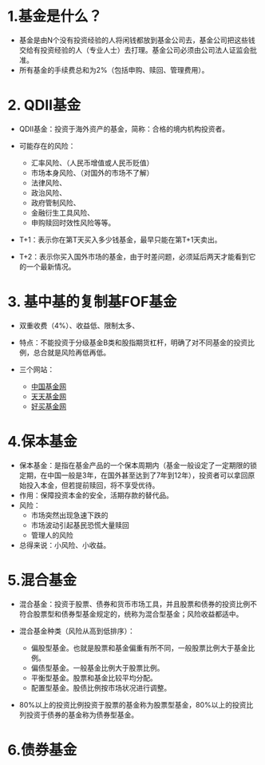 # 1.基金是什么？

- 基金是由N个没有投资经验的人将闲钱都放到基金公司去，基金公司把这些钱交给有投资经验的人（专业人士）去打理。基金公司必须由公司法人证监会批准。
- 所有基金的手续费总和为2%（包括申购、赎回、管理费用）。

# 2. QDII基金

- QDII基金：投资于海外资产的基金，简称：合格的境内机构投资者。

- 可能存在的风险：
  - 汇率风险、（人民币增值或人民币贬值）
  - 市场本身风险、（对国外的市场不了解）
  - 法律风险、
  - 政治风险、
  - 政府管制风险、
  - 金融衍生工具风险、
  - 申购赎回时效性风险等等。
- T+1：表示你在第T天买入多少钱基金，最早只能在第T+1天卖出。
- T+2：表示你买入国外市场的基金，由于时差问题，必须延后两天才能看到它的一个最新情况。

# 3. 基中基的复制基FOF基金

- 双重收费（4%）、收益低、限制太多、
- 特点：不能投资于分级基金B类和股指期货杠杆，明确了对不同基金的投资比例，总合就是风险再低再低。

- 三个网站：
  - [中国基金网](http://www.chinafund.cn/)
  - [天天基金网](https://fund.eastmoney.com/)
  - [好买基金网](https://www.howbuy.com/)

# 4.保本基金

- 保本基金：是指在基金产品的一个保本周期内（基金一般设定了一定期限的锁定期，在中国一般是3年，在国外甚至达到了7年到12年），投资者可以拿回原始投入本金，但若提前赎回，将不享受优待。
- 作用：保障投资本金的安全，活期存款的替代品。
- 风险：
  - 市场突然出现急速下跌的
  - 市场波动引起基民恐慌大量赎回
  - 管理人的风险
- 总得来说：小风险、小收益。

# 5.混合基金

- 混合基金：投资于股票、债券和货币市场工具，并且股票和债券的投资比例不符合股票型和债券型基金规定的，统称为混合型基金；风险收益都适中。
- 混合基金种类（风险从高到低排序）：
  - 偏股型基金。也就是股票和基金偏重有所不同，一般股票比例大于基金比例。
  - 偏债型基金。一般基金比例大于股票比例。
  - 平衡型基金。股票和基金比较平均分配。
  - 配置型基金。股债比例按市场状况进行调整。

- 80%以上的投资比例投资于股票的基金称为股票型基金，80%以上的投资比列投资于债券的基金称为债券型基金。

# 6.债券基金

